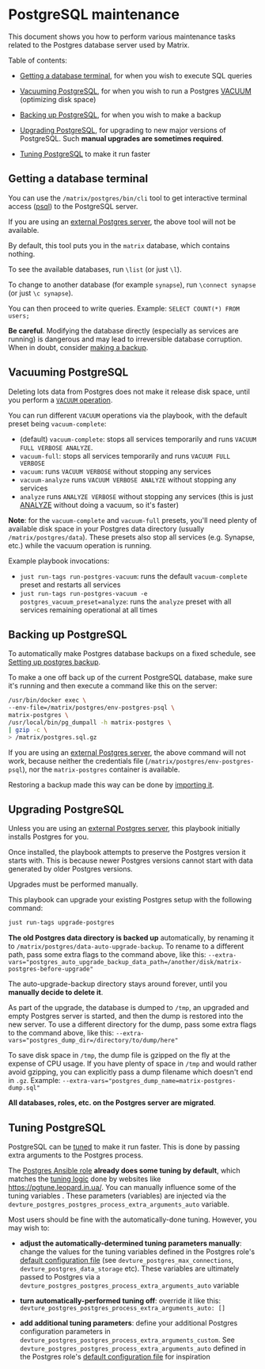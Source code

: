 # PostgreSQL maintenance

This document shows you how to perform various maintenance tasks related to the Postgres database server used by Matrix.

Table of contents:

- [Getting a database terminal](#getting-a-database-terminal), for when you wish to execute SQL queries

- [Vacuuming PostgreSQL](#vacuuming-postgresql), for when you wish to run a Postgres [VACUUM](https://www.postgresql.org/docs/current/sql-vacuum.html) (optimizing disk space)

- [Backing up PostgreSQL](#backing-up-postgresql), for when you wish to make a backup

- [Upgrading PostgreSQL](#upgrading-postgresql), for upgrading to new major versions of PostgreSQL. Such **manual upgrades are sometimes required**.

- [Tuning PostgreSQL](#tuning-postgresql) to make it run faster

## Getting a database terminal

You can use the `/matrix/postgres/bin/cli` tool to get interactive terminal access ([psql](https://www.postgresql.org/docs/11/app-psql.html)) to the PostgreSQL server.

If you are using an [external Postgres server](configuring-playbook-external-postgres.md), the above tool will not be available.

By default, this tool puts you in the `matrix` database, which contains nothing.

To see the available databases, run `\list` (or just `\l`).

To change to another database (for example `synapse`), run `\connect synapse` (or just `\c synapse`).

You can then proceed to write queries. Example: `SELECT COUNT(*) FROM users;`

**Be careful**. Modifying the database directly (especially as services are running) is dangerous and may lead to irreversible database corruption.
When in doubt, consider [making a backup](#backing-up-postgresql).


## Vacuuming PostgreSQL

Deleting lots data from Postgres does not make it release disk space, until you perform a [`VACUUM` operation](https://www.postgresql.org/docs/current/sql-vacuum.html).

You can run different `VACUUM` operations via the playbook, with the default preset being `vacuum-complete`:

- (default) `vacuum-complete`: stops all services temporarily and runs `VACUUM FULL VERBOSE ANALYZE`.
- `vacuum-full`: stops all services temporarily and runs `VACUUM FULL VERBOSE`
- `vacuum`: runs `VACUUM VERBOSE` without stopping any services
- `vacuum-analyze` runs `VACUUM VERBOSE ANALYZE` without stopping any services
- `analyze` runs `ANALYZE VERBOSE` without stopping any services (this is just [ANALYZE](https://www.postgresql.org/docs/current/sql-analyze.html) without doing a vacuum, so it's faster)

**Note**: for the `vacuum-complete` and `vacuum-full` presets, you'll need plenty of available disk space in your Postgres data directory (usually `/matrix/postgres/data`). These presets also stop all services (e.g. Synapse, etc.) while the vacuum operation is running.

Example playbook invocations:

- `just run-tags run-postgres-vacuum`: runs the default `vacuum-complete` preset and restarts all services
- `just run-tags run-postgres-vacuum -e postgres_vacuum_preset=analyze`: runs the `analyze` preset with all services remaining operational at all times


## Backing up PostgreSQL

To automatically make Postgres database backups on a fixed schedule, see [Setting up postgres backup](configuring-playbook-postgres-backup.md).

To make a one off back up of the current PostgreSQL database, make sure it's running and then execute a command like this on the server:

```bash
/usr/bin/docker exec \
--env-file=/matrix/postgres/env-postgres-psql \
matrix-postgres \
/usr/local/bin/pg_dumpall -h matrix-postgres \
| gzip -c \
> /matrix/postgres.sql.gz
```

If you are using an [external Postgres server](configuring-playbook-external-postgres.md), the above command will not work, because neither the credentials file (`/matrix/postgres/env-postgres-psql`), nor the `matrix-postgres` container is available.

Restoring a backup made this way can be done by [importing it](importing-postgres.md).


## Upgrading PostgreSQL

Unless you are using an [external Postgres server](configuring-playbook-external-postgres.md), this playbook initially installs Postgres for you.

Once installed, the playbook attempts to preserve the Postgres version it starts with.
This is because newer Postgres versions cannot start with data generated by older Postgres versions.

Upgrades must be performed manually.

This playbook can upgrade your existing Postgres setup with the following command:

```sh
just run-tags upgrade-postgres
```

**The old Postgres data directory is backed up** automatically, by renaming it to `/matrix/postgres/data-auto-upgrade-backup`.
To rename to a different path, pass some extra flags to the command above, like this: `--extra-vars="postgres_auto_upgrade_backup_data_path=/another/disk/matrix-postgres-before-upgrade"`

The auto-upgrade-backup directory stays around forever, until you **manually decide to delete it**.

As part of the upgrade, the database is dumped to `/tmp`, an upgraded and empty Postgres server is started, and then the dump is restored into the new server.
To use a different directory for the dump, pass some extra flags to the command above, like this: `--extra-vars="postgres_dump_dir=/directory/to/dump/here"`

To save disk space in `/tmp`, the dump file is gzipped on the fly at the expense of CPU usage.
If you have plenty of space in `/tmp` and would rather avoid gzipping, you can explicitly pass a dump filename which doesn't end in `.gz`.
Example: `--extra-vars="postgres_dump_name=matrix-postgres-dump.sql"`

**All databases, roles, etc. on the Postgres server are migrated**.


## Tuning PostgreSQL

PostgreSQL can be [tuned](https://wiki.postgresql.org/wiki/Tuning_Your_PostgreSQL_Server) to make it run faster. This is done by passing extra arguments to the Postgres process.

The [Postgres Ansible role](https://github.com/devture/com.devture.ansible.role.postgres) **already does some tuning by default**, which matches the [tuning logic](https://github.com/le0pard/pgtune/blob/master/src/features/configuration/configurationSlice.js) done by websites like https://pgtune.leopard.in.ua/.
You can manually influence some of the tuning variables . These parameters (variables) are injected via the `devture_postgres_postgres_process_extra_arguments_auto` variable.

Most users should be fine with the automatically-done tuning. However, you may wish to:

- **adjust the automatically-determined tuning parameters manually**: change the values for the tuning variables defined in the Postgres role's [default configuration file](https://github.com/devture/com.devture.ansible.role.postgres/blob/main/defaults/main.yml) (see `devture_postgres_max_connections`, `devture_postgres_data_storage` etc). These variables are ultimately passed to Postgres via a `devture_postgres_postgres_process_extra_arguments_auto` variable

- **turn automatically-performed tuning off**: override it like this: `devture_postgres_postgres_process_extra_arguments_auto: []`

- **add additional tuning parameters**: define your additional Postgres configuration parameters in `devture_postgres_postgres_process_extra_arguments_custom`. See `devture_postgres_postgres_process_extra_arguments_auto` defined in the Postgres role's [default configuration file](https://github.com/devture/com.devture.ansible.role.postgres/blob/main/defaults/main.yml) for inspiration
